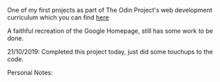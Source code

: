 One of my first projects as part of The Odin Project's web development curriculum which you can find [here](http://www.theodinproject.com/courses/web-development-101/lessons/html-css)

A faithful recreation of the Google Homepage, still has some work to be done.

21/10/2019: Completed this project today, just did some touchups to the code.

Personal Notes:

